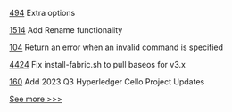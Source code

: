 
[494](https://github.com/hyperledger-labs/fabric-token-sdk/pull/494) Extra options

[1514](https://github.com/hyperledger/solang/pull/1514) Add Rename functionality

[104](https://github.com/hyperledger-labs/yui-relayer/pull/104) Return an error when an invalid command is specified

[4424](https://github.com/hyperledger/fabric/pull/4424) Fix install-fabric.sh to pull baseos for v3.x

[160](https://github.com/hyperledger/toc/pull/160) Add 2023 Q3 Hyperledger Cello Project Updates


[See more >>>](https://start-here.hyperledger.org/pull-requests)
